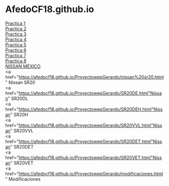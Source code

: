 # AfedoCF18.github.io
<a href="https://afedocf18.github.io/PracticasBootstrap/PracticaBootstrap1.html">Practica 1</a><br>
<a href="https://afedocf18.github.io/PracticasBootstrap/PracticaBootstrap2.html">Practica 2</a><br>
<a href="https://afedocf18.github.io/PracticasBootstrap/PracticaBootstrap3.html">Practica 3</a><br>
<a href="https://afedocf18.github.io/PracticasBootstrap/PracticaBootstrap4.html">Practica 4</a><br>
<a href="https://afedocf18.github.io/PracticasBootstrap/PracticaBootstrap5.html">Practica 5</a><br>
<a href="https://afedocf18.github.io/PracticasBootstrap/PracticaBootstrap6.html">Practica 6</a><br>
<a href="https://afedocf18.github.io/PracticasBootstrap/PracticaBootstrap7.html">Practica 7</a><br>
<a href="https://afedocf18.github.io/PracticasBootstrap/PracticaBootstrap8.html">Practica 8</a><br>
<a href="https://afedocf18.github.io/ProyectowepGerardo/paginaprincipal.html">NISSAN MÉXICO</a><br>
<a href="https://afedocf18.github.io/ProyectowepGerardo/nissan%20sr20.html" Nissan SR20</a><br>
<a href="https://afedocf18.github.io/ProyectowepGerardo/SR20DE.html"Nissan" SR20DL</a><br>
<a href="https://afedocf18.github.io/ProyectowepGerardo/SR20DEH.html"Nissan" SR20H</a><br>
<a href="https://afedocf18.github.io/ProyectowepGerardo/SR20VVL.html"Nissan" SR20VVL</a><br>
<a href="https://afedocf18.github.io/ProyectowepGerardo/SR20DET.html"Nissan" SR20DET</a><br>
<a href="https://afedocf18.github.io/ProyectowepGerardo/SR20VET.html"Nissan" SR20VET</a><br>
<a href="https://afedocf18.github.io/ProyectowepGerardo/modificaciones.html" Modificaciones</a><br>
